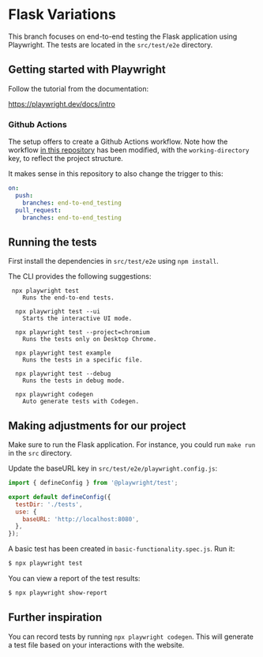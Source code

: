 # Flask Variations

This branch focuses on end-to-end testing the Flask application using Playwright. The tests are located in the `src/test/e2e` directory.

## Getting started with Playwright

Follow the tutorial from the documentation:

https://playwright.dev/docs/intro

### Github Actions

The setup offers to create a Github Actions workflow. Note how the workflow [in this repository](.github/workflows/playwright.yml) has been modified, with the `working-directory` key, to reflect the project structure.

It makes sense in this repository to also change the trigger to this:

```yaml
on:
  push:
    branches: end-to-end_testing
  pull_request:
    branches: end-to-end_testing
```

## Running the tests

First install the dependencies in `src/test/e2e` using `npm install`.


The CLI provides the following suggestions:

```text
 npx playwright test
    Runs the end-to-end tests.

  npx playwright test --ui
    Starts the interactive UI mode.

  npx playwright test --project=chromium
    Runs the tests only on Desktop Chrome.

  npx playwright test example
    Runs the tests in a specific file.

  npx playwright test --debug
    Runs the tests in debug mode.

  npx playwright codegen
    Auto generate tests with Codegen.
```

## Making adjustments for our project

Make sure to run the Flask application. For instance, you could run `make run` in the `src` directory. 

Update the baseURL key in `src/test/e2e/playwright.config.js`:

```js
import { defineConfig } from '@playwright/test';

export default defineConfig({
  testDir: './tests',
  use: {
    baseURL: 'http://localhost:8080',
  },
});
```

A basic test has been created in `basic-functionality.spec.js`. Run it:

```bash
$ npx playwright test
```

You can view a report of the test results:

```bash
$ npx playwright show-report
```

## Further inspiration

You can record tests by running `npx playwright codegen`. This will generate a test file based on your interactions with the website.
